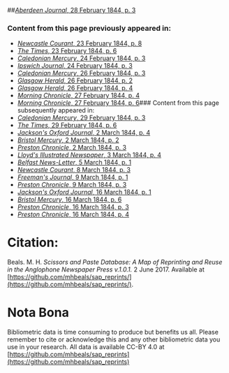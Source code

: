 ##[*Aberdeen Journal*, 28 February 1844, p. 3](https://mhbeals.github.io/sap_html/Aberdeen-Journal/Aberdeen-Journal-28-February-1844-p-3)

### Content from this page previously appeared in:
+ [*Newcastle Courant*, 23 February 1844, p. 8](https://mhbeals.github.io/sap_html/Newcastle-Courant/Newcastle-Courant-23-February-1844-p-8)
+ [*The Times*, 23 February 1844, p. 6](https://mhbeals.github.io/sap_html/The-Times/The-Times-23-February-1844-p-6)
+ [*Caledonian Mercury*, 24 February 1844, p. 3](https://mhbeals.github.io/sap_html/Caledonian-Mercury/Caledonian-Mercury-24-February-1844-p-3)
+ [*Ipswich Journal*, 24 February 1844, p. 3](https://mhbeals.github.io/sap_html/Ipswich-Journal/Ipswich-Journal-24-February-1844-p-3)
+ [*Caledonian Mercury*, 26 February 1844, p. 3](https://mhbeals.github.io/sap_html/Caledonian-Mercury/Caledonian-Mercury-26-February-1844-p-3)
+ [*Glasgow Herald*, 26 February 1844, p. 2](https://mhbeals.github.io/sap_html/Glasgow-Herald/Glasgow-Herald-26-February-1844-p-2)
+ [*Glasgow Herald*, 26 February 1844, p. 4](https://mhbeals.github.io/sap_html/Glasgow-Herald/Glasgow-Herald-26-February-1844-p-4)
+ [*Morning Chronicle*, 27 February 1844, p. 4](https://mhbeals.github.io/sap_html/Morning-Chronicle/Morning-Chronicle-27-February-1844-p-4)
+ [*Morning Chronicle*, 27 February 1844, p. 6](https://mhbeals.github.io/sap_html/Morning-Chronicle/Morning-Chronicle-27-February-1844-p-6)### Content from this page subsequently appeared in:
+ [*Caledonian Mercury*, 29 February 1844, p. 3](https://mhbeals.github.io/sap_html/Caledonian-Mercury/Caledonian-Mercury-29-February-1844-p-3)
+ [*The Times*, 29 February 1844, p. 6](https://mhbeals.github.io/sap_html/The-Times/The-Times-29-February-1844-p-6)
+ [*Jackson's Oxford Journal*, 2 March 1844, p. 4](https://mhbeals.github.io/sap_html/Jackson's-Oxford-Journal/Jackson's-Oxford-Journal-2-March-1844-p-4)
+ [*Bristol Mercury*, 2 March 1844, p. 2](https://mhbeals.github.io/sap_html/Bristol-Mercury/Bristol-Mercury-2-March-1844-p-2)
+ [*Preston Chronicle*, 2 March 1844, p. 3](https://mhbeals.github.io/sap_html/Preston-Chronicle/Preston-Chronicle-2-March-1844-p-3)
+ [*Lloyd's Illustrated Newspaper*, 3 March 1844, p. 4](https://mhbeals.github.io/sap_html/Lloyd's-Illustrated-Newspaper/Lloyd's-Illustrated-Newspaper-3-March-1844-p-4)
+ [*Belfast News-Letter*, 5 March 1844, p. 1](https://mhbeals.github.io/sap_html/Belfast-News-Letter/Belfast-News-Letter-5-March-1844-p-1)
+ [*Newcastle Courant*, 8 March 1844, p. 3](https://mhbeals.github.io/sap_html/Newcastle-Courant/Newcastle-Courant-8-March-1844-p-3)
+ [*Freeman's Journal*, 9 March 1844, p. 1](https://mhbeals.github.io/sap_html/Freeman's-Journal/Freeman's-Journal-9-March-1844-p-1)
+ [*Preston Chronicle*, 9 March 1844, p. 3](https://mhbeals.github.io/sap_html/Preston-Chronicle/Preston-Chronicle-9-March-1844-p-3)
+ [*Jackson's Oxford Journal*, 16 March 1844, p. 1](https://mhbeals.github.io/sap_html/Jackson's-Oxford-Journal/Jackson's-Oxford-Journal-16-March-1844-p-1)
+ [*Bristol Mercury*, 16 March 1844, p. 6](https://mhbeals.github.io/sap_html/Bristol-Mercury/Bristol-Mercury-16-March-1844-p-6)
+ [*Preston Chronicle*, 16 March 1844, p. 3](https://mhbeals.github.io/sap_html/Preston-Chronicle/Preston-Chronicle-16-March-1844-p-3)
+ [*Preston Chronicle*, 16 March 1844, p. 4](https://mhbeals.github.io/sap_html/Preston-Chronicle/Preston-Chronicle-16-March-1844-p-4)
                    
# Citation: 

Beals. M. H. *Scissors and Paste Database: A Map of Reprinting and Reuse in the Anglophone Newspaper Press v.1.0.1.* 2 June 2017. Available at [https://github.com/mhbeals/sap_reprints/](https://github.com/mhbeals/sap_reprints/). 
                    
# Nota Bona

Bibliometric data is time consuming to produce but benefits us all. Please remember to cite or acknowledge this and any other bibliometric data you use in your research. All data is available CC-BY 4.0 at [https://github.com/mhbeals/sap_reprints](https://github.com/mhbeals/sap_reprints)